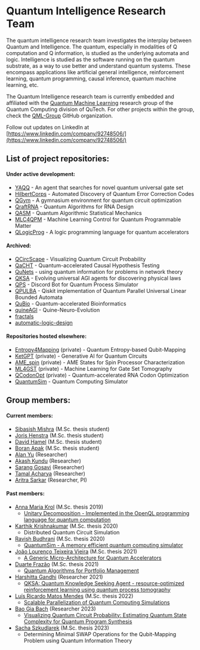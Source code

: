 # Quantum Intelligence Research Team

The quantum intelligence research team investigates the interplay between Quantum and Intelligence. The quantum, especially in modalities of Q computation and Q information, is studied as the underlying automata and logic. Intelligence is studied as the software running on the quantum substrate, as a way to use better and understand quantum systems. These encompass applications like artificial general intelligence, reinforcement learning, quantum programming, causal inference, quantum machine learning, etc.

The Quantum Intelligence research team is currently embedded and affiliated with the [Quantum Machine Learning](https://www.tudelft.nl/en/eemcs/the-faculty/departments/quantum-computer-engineering/sections/quantum-circuits-architectures-and-technology/groups/quantum-machine-learning) research group of the Quantum Computing division of QuTech. For other projects within the group, check the [QML-Group](https://github.com/QML-Group) GitHub organization.

Follow out updates on LinkedIn at [https://www.linkedin.com/company/92748506/](https://www.linkedin.com/company/92748506/)

## List of project repositories:
#### Under active development:
* [YAQQ](https://github.com/Advanced-Research-Centre/YAQQ) - An agent that searches for novel quantum universal gate set
* [HilbertCorps](https://github.com/Advanced-Research-Centre/HilbertCorps) - Automated Discovery of Quantum Error Correction Codes
* [QGym](https://github.com/Advanced-Research-Centre/QGym) - A gymnasium environment for quantum circuit optimization
* [QraftRNA](https://github.com/Advanced-Research-Centre/QraftRNA) - Quantum Algorithms for RNA Design
* [QASM](https://github.com/Advanced-Research-Centre/QASM) - Quantum Algorithmic Statistical Mechanics
* [MLC4QPM](https://github.com/Advanced-Research-Centre/MLC4QPM) - Machine Learning Control for Quantum Programmable Matter
* [QLogicProg](https://github.com/Advanced-Research-Centre/QLogicProg) - A logic programming language for quantum accelerators
#### Archived:
* [QCircScape](https://github.com/Advanced-Research-Centre/QCircScape) - Visualizing Quantum Circuit Probability
* [QaCHT](https://github.com/Advanced-Research-Centre/QaCHT) - Quantum-accelerated Causal Hypothesis Testing
* [QuNets](https://github.com/Advanced-Research-Centre/QuNets) - using quantum information for problems in network theory
* [QKSA](https://github.com/Advanced-Research-Centre/QKSA) - Evolving universal AGI agents for discovering physical laws
* [QPS](https://github.com/Advanced-Research-Centre/QPS) - Discord Bot for Quantum Process Simulator
* [QPULBA](https://github.com/Advanced-Research-Centre/QPULBA) - Qiskit implementation of Quantum Parallel Universal Linear Bounded Automata
* [QuBio](https://github.com/Advanced-Research-Centre/QuBio) - Quantum-accelerated Bioinformatics
* [quineAGI](https://github.com/Advanced-Research-Centre/quineAGI) - Quine-Neuro-Evolution
* [fractals](https://github.com/Advanced-Research-Centre/fractals)
* [automatic-logic-design](https://github.com/Advanced-Research-Centre/automatic-logic-design)
#### Repositories hosted elsewhere:
* [Entropy4Mapping](https://github.com/QML-Group/Entropy4Mapping) (private) - Quantum Entropy-based Qubit-Mapping 
* [KetGPT](https://github.com/QML-Group/KetGPT) (private) - Generative AI for Quantum Circuits
* [AME_spin](https://github.com/QML-Group/AME_spin) (private) - AME States for Spin Processor Characterization
* [ML4GST](https://github.com/QML-Group/ML4GST) (private) - Machine Learning for Gate Set Tomography
* [QCodonOpt](https://github.com/qbee-eu/QCodonOpt) (private) - Quantum-accelerated RNA Codon Optimization
* [QuantumSim](https://github.com/CaffeineMakesCode/QuantumSim) - Quantum Computing Simulator

## Group members:
#### Current members:
* [Sibasish Mishra](https://www.linkedin.com/in/sibasish-mishra-078bbb176) (M.Sc. thesis student)
* [Joris Henstra](https://www.linkedin.com/in/jorishenstra) (M.Sc. thesis student)
* [David Hamel](https://www.linkedin.com/in/david-hamel-322a9b197) (M.Sc. thesis student)
* [Boran Apak](https://www.linkedin.com/in/boran-apak-004849279) (M.Sc. thesis student)
* [Alan Yu](https://qutech.nl/person/alan-yu/) (Researcher)
* [Akash Kundu](https://www.linkedin.com/in/aqasch) (Researcher)
* [Sarang Gosavi](https://www.linkedin.com/in/sarang-gosavi-b3249b169) (Researcher)
* [Tamal Acharya](https://www.linkedin.com/in/tamal-acharya-49178a27) (Researcher)
* [Aritra Sarkar](https://www.linkedin.com/in/sarkararitra/) (Researcher, PI)
#### Past members:
* [Anna Maria Krol](https://www.linkedin.com/in/anneriet-krol-05027b14b) (M.Sc. thesis 2019)
  - [Unitary Decomposition - Implemented in the OpenQL programming language for quantum computation](http://resolver.tudelft.nl/uuid:9c60d13d-4f42-4d8b-bc23-5de92d7b9600)
* [Karthik Krishnakumar](https://www.linkedin.com/in/karthik-krishnakumar) (M.Sc. thesis 2020)
  - Distributed Quantum Circuit Simulation
* [Ravish Budhrani](https://www.linkedin.com/in/ravi-budhrani-31767b128) (M.Sc. thesis 2020)
  - [QuantumSim - A memory efficient quantum computing simulator](http://resolver.tudelft.nl/uuid:8d0d0375-f35c-472f-bdd7-ad0012b22c91)
* [João Lourenço Teixeira Vieira](https://www.linkedin.com/in/joaoltvieira) (M.Sc. thesis 2021)
  - [A Generic Micro-Architecture for Quantum Accelerators](https://repositorio-aberto.up.pt/bitstream/10216/136070/2/494080.pdf)
* [Duarte Frazão](https://www.linkedin.com/in/duartefrazao) (M.Sc. thesis 2021)
  - [Quantum Algorithms for Portfolio Management](https://repositorio-aberto.up.pt/bitstream/10216/135859/2/490520.pdf)
* [Harshitta Gandhi](https://www.linkedin.com/in/harshitta-gandhi) (Researcher 2021)
  - [QKSA: Quantum Knowledge Seeking Agent - resource-optimized reinforcement learning using quantum process tomography](https://arxiv.org/abs/2112.03643)
* [Luís Ricardo Matos Mendes](https://www.linkedin.com/in/luis-rmendes) (M.Sc. thesis 2022)
  - [Scalable Parallelization of Quantum Computing Simulations](https://repositorio-aberto.up.pt/bitstream/10216/142721/2/572019.pdf)
* [Bao Gia Bach](https://www.linkedin.com/in/bao-bach) (Researcher 2023)
  - [Visualizing Quantum Circuit Probability: Estimating Quantum State Complexity for Quantum Program Synthesis](https://www.mdpi.com/1099-4300/25/5/763)
* [Sacha Szkudlarek](https://www.linkedin.com/in/sacha-szkudlarek-375046129) (M.Sc. thesis 2023)
  - Determining Minimal SWAP Operations for the Qubit-Mapping Problem using Quantum Information Theory
